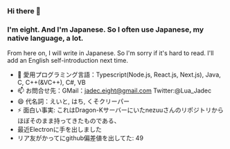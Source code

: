 ### Hi there 👋
### I'm eight. And I'm Japanese. So I often use Japanese, my native language, a lot.
From here on, I will write in Japanese.
So I'm sorry if it's hard to read.
I'll add an English self-introduction next time.

- 🔭 愛用プログラミング言語：Typescript(Node.js, React.js, Next.js), Java, C, C++(&VC++), C#, VB
- 📫 お問合せ先：GMail：jadec.eight@gmail.com  Twitter:@Lua_Jadec
- 😄 代名詞：えいと, はち, くそクリーパー
- ⚡ 面白い事実: これはDragon-Kサーバーにいたnezuuさんのリポジトリからほぼそのまま持ってきたものである、
- 最近Electronに手を出しました
- リア友がかってにgithub偏差値を出してた: 49
